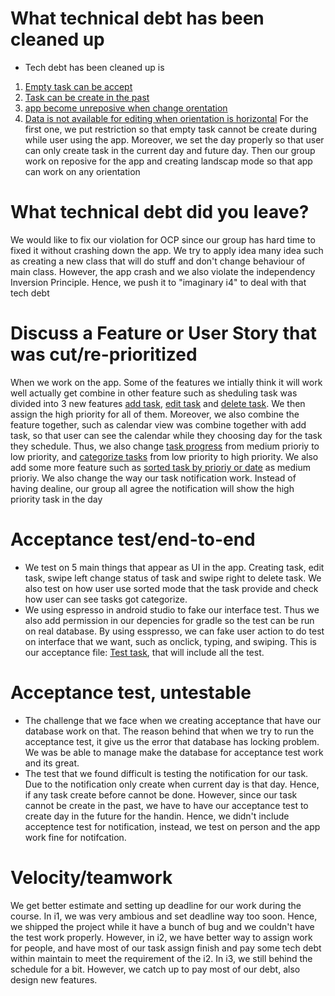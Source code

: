 What technical debt has been cleaned up
========================================
- Tech debt has been cleaned up is
1. [Empty task can be accept]()
2. [Task can be create in the past]()
3. [app become unreposive when change orentation]()
4. [Data is not available for editing when orientation is horizontal]()
For the first one, we put restriction so that empty task cannot be create during while user using the app. Moreover, we set the day properly so that user can only create task in the current day and future day. Then our group work on reposive for the app and creating landscap mode so that app can work on any orientation

What technical debt did you leave?
==================================

We would like to fix our violation for OCP since our group has hard time to fixed it without crashing down the app. We try to apply idea many idea such as creating a new class that will do stuff and don't change behaviour of main class. However, the app crash and we also violate the independency Inversion Principle. Hence, we push it to "imaginary i4" to deal with that tech debt

Discuss a Feature or User Story that was cut/re-prioritized
============================================

When we work on the app. Some of the features we intially think it will work well actually get combine in other feature such as sheduling task was divided into 3 new features [add task](https://code.cs.umanitoba.ca/3350-winter-2021-a03/taskmonitoring-group4-comp3350-a03-winter2021/-/issues/3), [edit task](https://code.cs.umanitoba.ca/3350-winter-2021-a03/taskmonitoring-group4-comp3350-a03-winter2021/-/issues/4) and [delete task](https://code.cs.umanitoba.ca/3350-winter-2021-a03/taskmonitoring-group4-comp3350-a03-winter2021/-/issues/29). We then assign the high priority for all of them. Moreover, we also combine the feature together, such as calendar view was combine together with add task, so that user can see the calendar while they choosing day for the task they schedule. Thus, we also change [task progress](https://code.cs.umanitoba.ca/3350-winter-2021-a03/taskmonitoring-group4-comp3350-a03-winter2021/-/issues/18) from medium prioriy to low priority, and [categorize tasks](https://code.cs.umanitoba.ca/3350-winter-2021-a03/taskmonitoring-group4-comp3350-a03-winter2021/-/issues/14) from low priority to high priority. We also add some more feature such as [sorted task by prioriy or date](https://code.cs.umanitoba.ca/3350-winter-2021-a03/taskmonitoring-group4-comp3350-a03-winter2021/-/issues/55) as medium prioriy. We also change the way our task notification work. Instead of having dealine, our group all agree the notification will show the high priority task in the day

Acceptance test/end-to-end
==========================
- We test on 5 main things that appear as UI in the app. Creating task, edit task, swipe left change status of task and swipe right to delete task. We also test on how user use sorted mode that the task provide and check how user can see tasks got categorize.
- We using espresso in android studio to fake our interface test. Thus we also add permission in our depencies for gradle so the test can be run on real database. By using esspresso, we can fake user action to do test on interface that we want, such as onclick, typing, and swiping. This is our acceptance file: [Test task](), that will include all the test.

Acceptance test, untestable
===============

- The challenge that we face when we creating acceptance that have our database work on that. The reason behind that when we try to run the acceptance test, it give us the error that database has locking problem. We was be able to manage make the database for acceptance test work and its great.
- The test that we found difficult is testing the notification for our task. Due to the notification only create when current day is that day. Hence, if any task create before cannot be done. However, since our task cannot be create in the past, we have to have our acceptance test to create day in the future for the handin. Hence, we didn't include acceptence test for notification, instead, we test on person and the app work fine for notifcation.

Velocity/teamwork
=================

We get better estimate and setting up deadline for our work during the course. In i1, we was very ambious and set deadline way too soon. Hence, we shipped the project while it have a bunch of bug and we couldn't have the test work properly. However, in i2, we have better way to assign work for people, and have most of our task assign finish and pay some tech debt within maintain to meet the requirement of the i2. In i3, we still behind the schedule for a bit. However, we catch up to pay most of our debt, also design new features.

